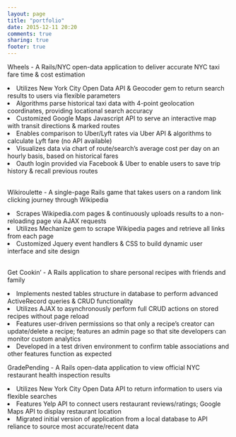 ```yaml
---
layout: page
title: "portfolio"
date: 2015-12-11 20:20
comments: true
sharing: true
footer: true
---
```


Wheels - A Rails/NYC open-data application to deliver accurate NYC taxi fare time & cost estimation
<li>Utilizes New York City Open Data API & Geocoder gem to return search results to users via flexible parameters</li>
<li>Algorithms parse historical taxi data with 4-point geolocation coordinates, providing locational search accuracy</li>
<li> Customized Google Maps Javascript API to serve an interactive map with transit directions & marked routes</li>
<li> Enables comparison to Uber/Lyft rates via Uber API & algorithms to calculate Lyft fare (no API available)</li>
<li> Visualizes data via chart of route/search’s average cost per day on an hourly basis, based on historical fares</li>
<li> Oauth login provided via Facebook & Uber to enable users to save trip history & recall previous routes</li>
<br>

Wikiroulette - A single-page Rails game that takes users on a random link clicking journey through Wikipedia
<li> Scrapes Wikipedia.com pages & continuously uploads results to a non-reloading page via AJAX requests</li>
<li> Utilizes Mechanize gem to scrape Wikipedia pages and retrieve all links from each page</li>
<li> Customized Jquery event handlers & CSS to build dynamic user interface and site design</li>
<br>

Get Cookin’ - A Rails application to share personal recipes with friends and family
<li> Implements nested tables structure in database to perform advanced ActiveRecord queries & CRUD functionality</li>
<li> Utilizes AJAX to asynchronously perform full CRUD actions on stored recipes without page reload</li>
<li> Features user-driven permissions so that only a recipe’s creator can update/delete a recipe; features an admin page so that site developers can monitor custom analytics</li>
<li> Developed in a test driven environment to confirm table associations and other features function as expected</li>


GradePending - A Rails open-data application to view official NYC restaurant health inspection results
<li> Utilizes New York City Open Data API to return information to users via flexible searches</li>
<li> Features Yelp API to connect users restaurant reviews/ratings; Google Maps API to display restaurant location</li>
<li> Migrated initial version of application from a local database to API reliance to source most accurate/recent data</li>
<br>
